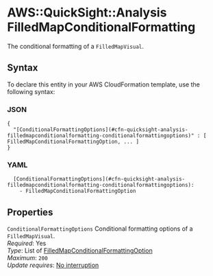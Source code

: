 # AWS::QuickSight::Analysis FilledMapConditionalFormatting<a name="aws-properties-quicksight-analysis-filledmapconditionalformatting"></a>

The conditional formatting of a `FilledMapVisual`\.

## Syntax<a name="aws-properties-quicksight-analysis-filledmapconditionalformatting-syntax"></a>

To declare this entity in your AWS CloudFormation template, use the following syntax:

### JSON<a name="aws-properties-quicksight-analysis-filledmapconditionalformatting-syntax.json"></a>

```
{
  "[ConditionalFormattingOptions](#cfn-quicksight-analysis-filledmapconditionalformatting-conditionalformattingoptions)" : [ FilledMapConditionalFormattingOption, ... ]
}
```

### YAML<a name="aws-properties-quicksight-analysis-filledmapconditionalformatting-syntax.yaml"></a>

```
  [ConditionalFormattingOptions](#cfn-quicksight-analysis-filledmapconditionalformatting-conditionalformattingoptions): 
    - FilledMapConditionalFormattingOption
```

## Properties<a name="aws-properties-quicksight-analysis-filledmapconditionalformatting-properties"></a>

`ConditionalFormattingOptions`  <a name="cfn-quicksight-analysis-filledmapconditionalformatting-conditionalformattingoptions"></a>
Conditional formatting options of a `FilledMapVisual`\.  
*Required*: Yes  
*Type*: List of [FilledMapConditionalFormattingOption](aws-properties-quicksight-analysis-filledmapconditionalformattingoption.md)  
*Maximum*: `200`  
*Update requires*: [No interruption](https://docs.aws.amazon.com/AWSCloudFormation/latest/UserGuide/using-cfn-updating-stacks-update-behaviors.html#update-no-interrupt)